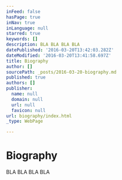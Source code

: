 ```yaml
---
inFeed: false
hasPage: true
inNav: true
inLanguage: null
starred: true
keywords: []
description: BLA BLA BLA BLA
datePublished: '2016-03-20T13:42:03.282Z'
dateModified: '2016-03-20T13:41:58.697Z'
title: Biography
author: []
sourcePath: _posts/2016-03-20-biography.md
published: true
authors: []
publisher:
  name: null
  domain: null
  url: null
  favicon: null
url: biography/index.html
_type: WebPage

---
```

# Biography

BLA BLA BLA BLA
